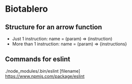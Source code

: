 # Biotablero

## Structure for an arrow function
- Just 1 instruction: name = (param) =>  (instruction)
- More than 1 instruction: name = (param) =>  {instructions}

## Commands for eslint
./node_modules/.bin/eslint [filename]
  https://www.npmjs.com/package/eslint
